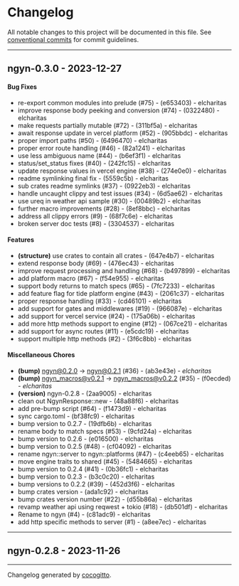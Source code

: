 # Changelog
All notable changes to this project will be documented in this file. See [conventional commits](https://www.conventionalcommits.org/) for commit guidelines.

- - -
## ngyn-0.3.0 - 2023-12-27
#### Bug Fixes
- re-export common modules into prelude (#75) - (e653403) - elcharitas
- improve response body peeking and conversion (#74) - (0322480) - elcharitas
-  make requests partially mutable (#72) - (311bf5a) - elcharitas
- await response update in vercel platform (#52) - (905bbdc) - elcharitas
- proper import paths (#50) - (6496470) - elcharitas
- proper error route handling (#46) - (82a1241) - elcharitas
- use less ambiguous name (#44) - (b6ef3f1) - elcharitas
- status/set_status fixes (#40) - (242fc15) - elcharitas
- update response values in vercel engine (#38) - (274e0e0) - elcharitas
- readme symlinking final fix - (5559c5b) - elcharitas
- sub crates readme symlinks (#37) - (0922eb3) - elcharitas
- handle uncaught clippy and test issues (#34) - (6d5ae62) - elcharitas
- use ureq in weather api sample (#30) - (00489b2) - elcharitas
- further macro improvements (#28) - (8ef8bbc) - elcharitas
- address all clippy errors (#9) - (68f7c6e) - elcharitas
- broken server doc tests (#8) - (3304537) - elcharitas
#### Features
- **(structure)** use crates to contain all crates - (647e4b7) - elcharitas
- extend response body (#69) - (476ec43) - elcharitas
- improve request processing and handling (#68) - (b497899) - elcharitas
- add platform macro (#67) - (f54e955) - elcharitas
- support body returns to match specs (#65) - (7fc7233) - elcharitas
- add feature flag for tide platform engine (#43) - (2061c37) - elcharitas
- proper response handling (#33) - (cd46101) - elcharitas
- add support for gates and middlewares (#19) - (966087e) - elcharitas
- add support for vercel service (#24) - (175a06b) - elcharitas
- add more http methods support to engine (#12) - (067ce21) - elcharitas
- add support for async routes (#11) - (e5cdc19) - elcharitas
- support multiple http methods (#2) - (3f6c8bb) - elcharitas
#### Miscellaneous Chores
- **(bump)** ngyn@0.2.0 -> ngyn@0.2.1 (#36) - (ab3e43e) - *elcharitas*
- **(bump)** ngyn_macros@v0.2.1 -> ngyn_macros@v0.2.2 (#35) - (f0ecded) - *elcharitas*
- **(version)** ngyn-0.2.8 - (2aa9005) - elcharitas
- clean out NgynResponse::new - (48a88f6) - elcharitas
- add pre-bump script (#64) - (f1473d9) - elcharitas
- sync cargo.toml - (bf38fc9) - elcharitas
- bump version to 0.2.7 - (19dfb6b) - elcharitas
- rename body to match specs (#53) - (9cfd24a) - elcharitas
- bump version to 0.2.6 - (e016500) - elcharitas
- bump version to 0.2.5 (#48) - (cf04092) - elcharitas
- rename ngyn::server to ngyn::platforms (#47) - (c4eeb65) - elcharitas
- move engine traits to shared (#45) - (5484665) - elcharitas
- bump version to 0.2.4 (#41) - (0b36fc1) - elcharitas
- bump version to 0.2.3 - (b3c0c20) - elcharitas
- bump versions to 0.2.2 (#39) - (452d3f6) - elcharitas
- bump crates version - (ada1c92) - elcharitas
- bump crates version number (#22) - (d55b86a) - elcharitas
- revamp weather api using reqwest + tokio (#18) - (db501df) - elcharitas
- Rename to ngyn (#4) - (c81adc9) - elcharitas
- add http specific methods to server (#1) - (a8ee7ec) - elcharitas

- - -

## ngyn-0.2.8 - 2023-11-26

- - -

Changelog generated by [cocogitto](https://github.com/cocogitto/cocogitto).